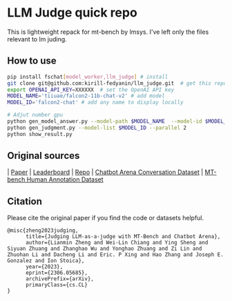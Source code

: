 # LLM Judge quick repo
This is lightweight repack for mt-bench by lmsys. I've left only the files relevant to lm juding.


## How to use
```bash
pip install fschat[model_worker,llm_judge] # install
git clone git@github.com:kirill-fedyanin/llm_judge.git  # get this repo
export OPENAI_API_KEY=XXXXXX  # set the OpenAI API key
MODEL_NAME='tiiuae/falcon2-11b-chat-v2' # add model
MODEL_ID='falcon2-chat' # add any name to display locally

# Adjut number gpu
python gen_model_answer.py --model-path $MODEL_NAME  --model-id $MODEL_ID   --num-gpus-total 4
python gen_judgment.py --model-list $MODEL_ID --parallel 2
python show_result.py
```


## Original sources
| [Paper](https://arxiv.org/abs/2306.05685) | [Leaderboard](https://huggingface.co/spaces/lmsys/chatbot-arena-leaderboard) | [Repo](https://github.com/lm-sys/FastChat/) | [Chatbot Arena Conversation Dataset](https://huggingface.co/datasets/lmsys/chatbot_arena_conversations) | [MT-bench Human Annotation Dataset](https://huggingface.co/datasets/lmsys/mt_bench_human_judgments)


## Citation
Please cite the original paper if you find the code or datasets helpful.
```
@misc{zheng2023judging,
      title={Judging LLM-as-a-judge with MT-Bench and Chatbot Arena}, 
      author={Lianmin Zheng and Wei-Lin Chiang and Ying Sheng and Siyuan Zhuang and Zhanghao Wu and Yonghao Zhuang and Zi Lin and Zhuohan Li and Dacheng Li and Eric. P Xing and Hao Zhang and Joseph E. Gonzalez and Ion Stoica},
      year={2023},
      eprint={2306.05685},
      archivePrefix={arXiv},
      primaryClass={cs.CL}
}
```
